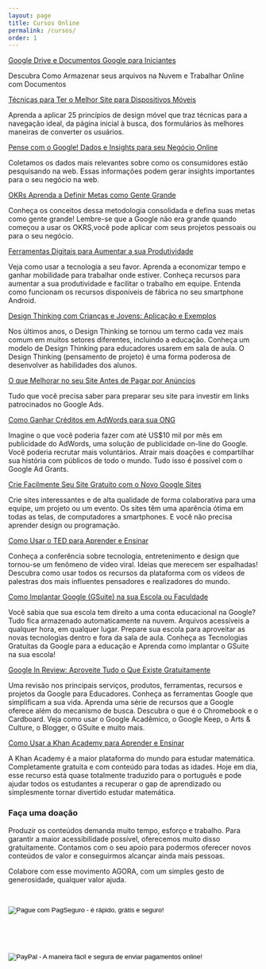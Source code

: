 ```yaml
---
layout: page
title: Cursos Online
permalink: /cursos/
order: 1
---
```

 [Google Drive e Documentos Google para Iniciantes](https://www.udemy.com/course/google-drive-e-muito-mais-que-um-dropbox/?referralCode=D982C0B9C343737A2745)
 
 Descubra Como Armazenar seus arquivos na Nuvem e Trabalhar Online com Documentos

 [Técnicas para Ter o Melhor Site para Dispositivos Móveis](https://www.udemy.com/course/tecnicas-para-ter-o-melhor-site-mobile/?referralCode=D869480A49488F1EC96C)

 Aprenda a aplicar 25 princípios de design móvel que traz técnicas para a navegação ideal, da página inicial à busca, dos formulários às melhores maneiras de converter os usuários.

 [Pense com o Google! Dados e Insights para seu Negócio Online](https://www.udemy.com/course/pense-com-o-google/?referralCode=0A94AEEEC828944230BE) 

 Coletamos os dados mais relevantes sobre como os consumidores estão pesquisando na web. Essas informações podem gerar insights importantes para o seu negócio na web.

[OKRs Aprenda a Definir Metas como Gente Grande](https://www.udemy.com/course/okrs-aprenda-a-definir-metas/?referralCode=45B880D0C2A20AB9026E)

Conheça os conceitos dessa metodologia consolidada e defina suas metas como gente grande! Lembre-se que a Google não era grande quando começou a usar os OKRS,você pode aplicar com seus projetos pessoais ou para o seu negócio.

[Ferramentas Digitais para Aumentar a sua Produtividade](https://www.udemy.com/course/ferramentas-digitais-para-aumentar-a-sua-produtividade/?referralCode=DFA6DB87F18E297CA123)

Veja como usar a tecnologia a seu favor. Aprenda a economizar tempo e ganhar mobilidade para trabalhar onde estiver. Conheça recursos para aumentar a sua produtividade e facilitar o trabalho em equipe. Entenda como funcionam os recursos disponíveis de fábrica no seu smartphone Android.

[Design Thinking com Crianças e Jovens: Aplicação e Exemplos](https://www.udemy.com/course/design-thinking-para-estudantes/?referralCode=7CC20FDC759FBB126447)

Nos últimos anos, o Design Thinking se tornou um termo cada vez mais comum em muitos setores diferentes, incluindo a educação. Conheça um modelo de Design Thinking para educadores usarem em sala de aula. O Design Thinking (pensamento de projeto) é uma forma poderosa de desenvolver as habilidades dos alunos.

[O que Melhorar no seu Site Antes de Pagar por Anúncios](https://www.udemy.com/course/destaque-seu-negocio-no-google/?referralCode=BEF43E3FAE050A47C204)

Tudo que você precisa saber para preparar seu site para investir em links patrocinados no Google Ads.

[Como Ganhar Créditos em AdWords para sua ONG](https://www.udemy.com/course/como-ganhar-creditos-em-adwords-para-sua-ong/?referralCode=60181B4317EB8CAE629F)

Imagine o que você poderia fazer com até US$10 mil por mês em publicidade do AdWords, uma solução de publicidade on-line do Google. Você poderia recrutar mais voluntários. Atrair mais doações e compartilhar sua história com públicos de todo o mundo. Tudo isso é possível com o Google Ad Grants.

[Crie Facilmente Seu Site Gratuito com o Novo Google Sites](https://www.udemy.com/course/como-usar-o-novo-google-sites/?referralCode=7DA7C4ED96FF2A0D87BD)

Crie sites interessantes e de alta qualidade de forma colaborativa para uma equipe, um projeto ou um evento. Os sites têm uma aparência ótima em todas as telas, de computadores a smartphones. E você não precisa aprender design ou programação.

[Como Usar o TED para Aprender e Ensinar](https://www.udemy.com/course/como-usar-o-ted/?referralCode=CDB9CEC6683D40E24E64)

Conheça a conferência sobre tecnologia, entretenimento e design que tornou-se um fenômeno de vídeo viral. Ideias que merecem ser espalhadas! Descubra como usar todos os recursos da plataforma com os vídeos de palestras dos mais influentes pensadores e realizadores do mundo.

[Como Implantar Google (GSuite) na sua Escola ou Faculdade](https://www.udemy.com/course/como-implantar-gsuite-na-sua-escola-ou-faculdade/?referralCode=7AA6CC416C3D0EFA5AC4)

Você sabia que sua escola tem direito a uma conta educacional na Google? Tudo fica armazenado automaticamente na nuvem. Arquivos acessíveis a qualquer hora, em qualquer lugar. Prepare sua escola para aproveitar as novas tecnologias dentro e fora da sala de aula. Conheça as Tecnologias Gratuitas da Google para a educação e Aprenda como implantar o GSuite na sua escola!

[Google In Review: Aproveite Tudo o Que Existe Gratuitamente](https://www.udemy.com/course/google-in-review-para-alem-do-buscador/?referralCode=771B62FBABF9C9231360)

Uma revisão nos principais serviços, produtos, ferramentas, recursos e projetos da Google para Educadores. Conheça  as ferramentas Google que simplificam a sua vida. Aprenda uma série de recursos que a Google oferece além do mecanismo de busca. Descubra o que é o Chromebook e o Cardboard. Veja como usar o Google Acadêmico, o Google Keep, o Arts & Culture, o Blogger, o GSuite e muito mais.

[Como Usar a Khan Academy para Aprender e Ensinar](https://www.udemy.com/course/como-usar-a-khan-academy/?referralCode=9CD906F24DD3E44CFDF5)

A Khan Academy é a maior plataforma do mundo para estudar matemática. Completamente gratuita e com conteúdo para todas as idades. Hoje em dia, esse recurso está quase totalmente traduzido para o português e pode ajudar todos os estudantes a recuperar o gap de aprendizado ou simplesmente tornar divertido estudar matemática.


### Faça uma doação

Produzir os conteúdos demanda muito tempo, esforço e trabalho. Para garantir a maior acessibilidade possível, oferecemos muito disso gratuitamente. Contamos com o seu apoio para podermos oferecer novos conteúdos de valor e conseguirmos alcançar ainda mais pessoas.

Colabore com esse movimento AGORA, com um simples gesto de generosidade, qualquer valor ajuda.

<div style="width: 100%; margin-left: auto; margin-right: auto;">
<p>&nbsp;</p>
<form action="https://pagseguro.uol.com.br/checkout/v2/donation.html?iot=button" method="post">
	<!-- NÃO EDITE OS COMANDOS DAS LINHAS ABAIXO -->
	<input type="hidden" name="currency" value="BRL">
	<input type="hidden" name="receiverEmail" value="sonovaes511@gmail.com">
	<input type="image" src="https://stc.pagseguro.uol.com.br/public/img/botoes/doacoes/205x30-doar.gif" name="submit" alt="Pague com PagSeguro - é rápido, grátis e seguro!" />
</form>
<form action="https://pagseguro.uol.com.br/checkout/v2/donation.html?iot=button" method="post"><br/>
</form>
<form action="https://pagseguro.uol.com.br/checkout/v2/donation.html?iot=button" method="post"><br/>
</form> 
<!-- FINAL FORMULARIO BOTAO PAGSEGURO -->
<form action="https://www.paypal.com/cgi-bin/webscr" method="post" target="_top">
	<input type="hidden" name="cmd" value="_s-xclick">
	<input type="hidden" name="hosted_button_id" value="8Q3FANTXSE8FY">
	<input type="image" src="https://www.paypalobjects.com/pt_BR/BR/i/btn/btn_donateCC_LG.gif" border="0" name="submit" alt="PayPal - A maneira fácil e segura de enviar pagamentos online!">
	<img alt="" border="0" src="https://www.paypalobjects.com/pt_BR/i/scr/pixel.gif" width="1" height="1">
</form>
              </div>   

